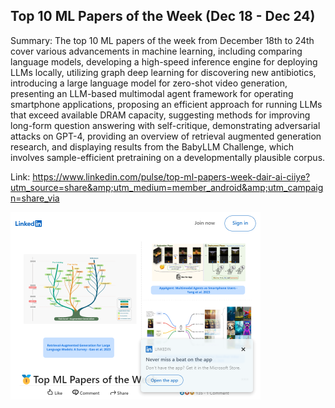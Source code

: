 ## Top 10 ML Papers of the Week (Dec 18 - Dec 24)
Summary: The top 10 ML papers of the week from December 18th to 24th cover various advancements in machine learning, including comparing language models, developing a high-speed inference engine for deploying LLMs locally, utilizing graph deep learning for discovering new antibiotics, introducing a large language model for zero-shot video generation, presenting an LLM-based multimodal agent framework for operating smartphone applications, proposing an efficient approach for running LLMs that exceed available DRAM capacity, suggesting methods for improving long-form question answering with self-critique, demonstrating adversarial attacks on GPT-4, providing an overview of retrieval augmented generation research, and displaying results from the BabyLLM Challenge, which involves sample-efficient pretraining on a developmentally plausible corpus.

Link: https://www.linkedin.com/pulse/top-ml-papers-week-dair-ai-ciiye?utm_source=share&amp;utm_medium=member_android&amp;utm_campaign=share_via

<img src="/img/192be556-1b55-4e37-9d00-66034f5bb64a.png" width="400" />
<br/><br/>
